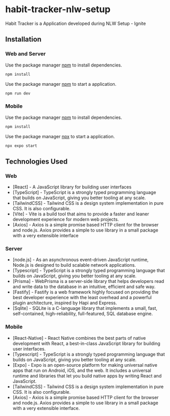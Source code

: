 # habit-tracker-nlw-setup

Habit Tracker is a Application developed during NLW Setup - Ignite

## Installation

### Web and Server
Use the package manager [npm](https://docs.npmjs.com/cli/v6/commands/npm-install) to install dependencies.

```bash
npm install
```
Use the package manager [npm](https://docs.npmjs.com/cli/v6/commands/npm-install) to start a application.

```bash
npm run dev
```

### Mobile
Use the package manager [npm](https://docs.npmjs.com/cli/v6/commands/npm-install) to install dependencies.

```bash
npm install
```
Use the package manager [npx](https://docs.expo.dev/workflow/expo-cli/) to start a application.

```bash
npx expo start
```
## Technologies Used

### Web
- [React] - A JavaScript library for building user interfaces
- [TypeScript] - TypeScript is a strongly typed programming language that builds on JavaScript, giving you better tooling at any scale.
- [TailwindCSS] - Tailwind CSS is a design system implementation in pure CSS. It is also configurable.
- [Vite] - Vite is a build tool that aims to provide a faster and leaner development experience for modern web projects. 
- [Axios] - Axios is a simple promise based HTTP client for the browser and node.js. Axios provides a simple to use library in a small package with a very extensible interface
### Server
- [node.js] - As an asynchronous event-driven JavaScript runtime, Node.js is designed to build scalable network applications.
- [Typescript] - TypeScript is a strongly typed programming language that builds on JavaScript, giving you better tooling at any scale.
- [Prisma] - WebPrisma is a server-side library that helps developers read and write data to the database in an intuitive, efficient and safe way.
- [Fastify] - Fastify is a web framework highly focused on providing the best developer experience with the least overhead and a powerful plugin architecture, inspired by Hapi and Express.
- [Sqlite] - SQLite is a C-language library that implements a small, fast, self-contained, high-reliability, full-featured, SQL database engine. 
### Mobile
- [React-Native] - React Native combines the best parts of native development with React, a best-in-class JavaScript library for building user interfaces.
- [Typescript] - TypeScript is a strongly typed programming language that builds on JavaScript, giving you better tooling at any scale.
- [Expo] - Expo is an open-source platform for making universal native apps that run on Android, iOS, and the web. It includes a universal runtime and libraries that let you build native apps by writing React and JavaScript. 
- [TailwindCSS] - Tailwind CSS is a design system implementation in pure CSS. It is also configurable. 
- [Axios] - Axios is a simple promise based HTTP client for the browser and node.js. Axios provides a simple to use library in a small package with a very extensible interface.

